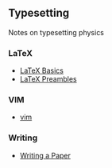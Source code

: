 ## Typesetting

Notes on typesetting physics

### LaTeX

- [LaTeX Basics](latex/latex-basics.md)
- [LaTeX Preambles](latex/latex-preambles.md)

### VIM

- [vim](vim.md)


### Writing

- [Writing a Paper](writing-papers.md)